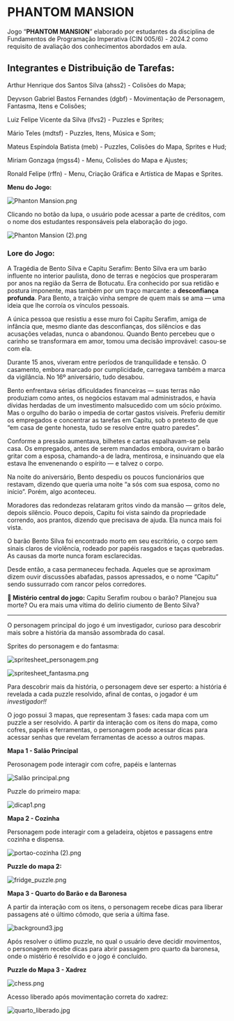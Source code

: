 # **PHANTOM MANSION**

Jogo “**PHANTOM MANSION**” elaborado por estudantes da disciplina de Fundamentos de Programação Imperativa (CIN 005/6) - 2024.2 como requisito de avaliação dos conhecimentos abordados em aula. 

## **Integrantes e Distribuição de Tarefas:**

Arthur Henrique dos Santos Silva (ahss2) - Colisões do Mapa;

Deyvson Gabriel Bastos Fernandes (dgbf) - Movimentação de Personagem, Fantasma, Itens e Colisões;

Luiz Felipe Vicente da Silva (lfvs2) - Puzzles e Sprites;

Mário Teles (mdtsf) - Puzzles, Itens, Música e Som;

Mateus Espíndola Batista (meb) - Puzzles, Colisões do Mapa, Sprites e Hud;

Miriam Gonzaga (mgss4) - Menu, Colisões do Mapa e Ajustes; 

Ronald Felipe (rffn) - Menu, Criação Gráfica e Artística de Mapas e Sprites.

**Menu do Jogo:**

![Phanton Mansion.png](attachment:f8936629-d16c-4953-8420-d43b764bd37a:Phanton_Mansion.png)

Clicando no botão da lupa, o usuário pode acessar a parte de créditos, com o nome dos estudantes responsáveis pela elaboração do jogo.

![Phanton Mansion (2).png](attachment:37ea27fd-6c4c-4f42-b629-2fcbf12eb4b6:Phanton_Mansion_(2).png)

### Lore do Jogo:

A Tragédia de Bento Silva e Capitu Serafim:
Bento Silva era um barão influente no interior paulista, dono de terras e negócios que prosperaram por anos na região da Serra de Botucatu. Era conhecido por sua retidão e postura imponente, mas também por um traço marcante: a **desconfiança profunda**. Para Bento, a traição vinha sempre de quem mais se ama — uma ideia que lhe corroía os vínculos pessoais.

A única pessoa que resistiu a esse muro foi Capitu Serafim, amiga de infância que, mesmo diante das desconfianças, dos silêncios e das acusações veladas, nunca o abandonou. Quando Bento percebeu que o carinho se transformara em amor, tomou uma decisão improvável: casou-se com ela.

Durante 15 anos, viveram entre períodos de tranquilidade e tensão. O casamento, embora marcado por cumplicidade, carregava também a marca da vigilância. No 16º aniversário, tudo desabou.

Bento enfrentava sérias dificuldades financeiras — suas terras não produziam como antes, os negócios estavam mal administrados, e havia dívidas herdadas de um investimento malsucedido com um sócio próximo. Mas o orgulho do barão o impedia de cortar gastos visíveis. Preferiu demitir os empregados e concentrar as tarefas em Capitu, sob o pretexto de que “em casa de gente honesta, tudo se resolve entre quatro paredes”.

Conforme a pressão aumentava, bilhetes e cartas espalhavam-se pela casa. Os empregados, antes de serem mandados embora, ouviram o barão gritar com a esposa, chamando-a de ladra, mentirosa, e insinuando que ela estava lhe envenenando o espírito — e talvez o corpo.

Na noite do aniversário, Bento despediu os poucos funcionários que restavam, dizendo que queria uma noite “a sós com sua esposa, como no início”. Porém, algo aconteceu.

Moradores das redondezas relataram gritos vindo da mansão — gritos dele, depois silêncio. Pouco depois, Capitu foi vista saindo da propriedade correndo, aos prantos, dizendo que precisava de ajuda. Ela nunca mais foi vista.

O barão Bento Silva foi encontrado morto em seu escritório, o corpo sem sinais claros de violência, rodeado por papéis rasgados e taças quebradas. As causas da morte nunca foram esclarecidas.

Desde então, a casa permaneceu fechada. Aqueles que se aproximam dizem ouvir discussões abafadas, passos apressados, e o nome “Capitu” sendo sussurrado com rancor pelos corredores.

**🎯 Mistério central do jogo:**
Capitu Serafim roubou o barão? Planejou sua morte? Ou era mais uma vítima do delírio ciumento de Bento Silva?

---

O personagem principal do jogo é um investigador, curioso para descobrir mais sobre a história da mansão assombrada do casal. 

Sprites do personagem e do fantasma:

![spritesheet_personagem.png](attachment:e5fae433-a3fb-4762-adb2-96fb8485484d:spritesheet_personagem.png)

![spritesheet_fantasma.png](attachment:8cd8106b-d675-4567-a390-e08d40fd78b7:spritesheet_fantasma.png)

Para descobrir mais da história, o personagem deve ser esperto: a história é revelada a cada puzzle resolvido, afinal de contas, o jogador é um *investigador!!*

O jogo possui 3 mapas, que representam 3 fases: cada mapa com um puzzle a ser resolvido. A partir da interação com os itens do mapa, como cofres, papéis e ferramentas, o personagem pode acessar dicas para acessar senhas que revelam ferramentas de acesso a outros mapas. 

**Mapa 1 - Salão Principal**

Perosonagem pode interagir com cofre, papéis e lanternas

![Salão principal.png](attachment:a8e8c226-30e2-481d-a22b-53a898ba70c0:Salo_principal.png)

Puzzle do primeiro mapa:

![dicap1.png](attachment:9b23c039-411b-4f4a-9dd0-6240bc40f194:dicap1.png)

**Mapa 2 - Cozinha** 

Personagem pode interagir com a geladeira, objetos e passagens entre cozinha e dispensa. 

![portao-cozinha (2).png](attachment:4e3c9793-45a1-4379-ad91-6a75e8a54729:portao-cozinha_(2).png)

**Puzzle do mapa 2:**

![fridge_puzzle.png](attachment:ee8f199b-e0ac-4c86-9bd0-164485a0ce7d:fridge_puzzle.png)

**Mapa 3 - Quarto do Barão e da Baronesa**

A partir da interação com os itens, o personagem recebe dicas para liberar passagens até o último cômodo, que seria a última fase.

![background3.jpg](attachment:be9399eb-3ca2-4cb1-aed9-ea48f36807d8:65b8b7da-cf6a-4a9b-82f4-9fec0d8ce362.png)

Após resolver o útlimo puzzle, no qual o usuário deve decidir movimentos, o personagem recebe dicas para abrir passagem pro quarto da baronesa, onde o mistério é resolvido e o jogo é concluído. 

**Puzzle do Mapa 3 - Xadrez**

![chess.png](attachment:7abc8c8a-c9e2-4c81-b2bf-6f9359556a0b:chess.png)

Acesso liberado após movimentação correta do xadrez:

![quarto_liberado.jpg](attachment:ccd12d19-2854-4c08-87d0-3e6821a5fbac:quarto_liberado.jpg)
